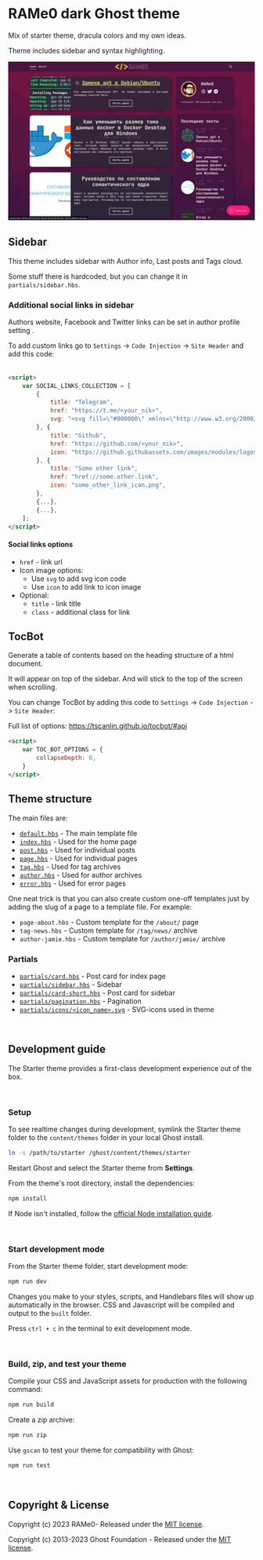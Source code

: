 # RAMe0 dark Ghost theme

Mix of starter theme, dracula colors and my own ideas.

Theme includes sidebar and syntax highlighting.

![](assets/screenshot-desktop.png)

## Sidebar

This theme includes sidebar with Author info, Last posts and Tags cloud.

Some stuff there is hardcoded, but you can change it in `partials/sidebar.hbs`.

### Additional social links in sidebar

Authors website, Facebook and Twitter links can be set in author profile setting .

To add custom links go to `Settings` -> `Code Injection` -> `Site Header` and add this code:

```html

<script>
    var SOCIAL_LINKS_COLLECTION = [
        {
            title: "Telegram",
            href: "https://t.me/<your_nik>",
            svg: "<svg fill=\"#000000\" xmlns=\"http://www.w3.org/2000/svg\"  viewBox=\"0 0 50 50\" width=\"100px\" height=\"100px\"><path d=\"M46.137,6.552c-0.75-0.636-1.928-0.727-3.146-0.238l-0.002,0C41.708,6.828,6.728,21.832,5.304,22.445\tc-0.259,0.09-2.521,0.934-2.288,2.814c0.208,1.695,2.026,2.397,2.248,2.478l8.893,3.045c0.59,1.964,2.765,9.21,3.246,10.758\tc0.3,0.965,0.789,2.233,1.646,2.494c0.752,0.29,1.5,0.025,1.984-0.355l5.437-5.043l8.777,6.845l0.209,0.125\tc0.596,0.264,1.167,0.396,1.712,0.396c0.421,0,0.825-0.079,1.211-0.237c1.315-0.54,1.841-1.793,1.896-1.935l6.556-34.077\tC47.231,7.933,46.675,7.007,46.137,6.552z M22,32l-3,8l-3-10l23-17L22,32z\"/></svg>",
        }, {
            title: "Github",
            href: "https://github.com/<your_nik>",
            icon: "https://github.githubassets.com/images/modules/logos_page/GitHub-Mark.png",
        }, {
            title: "Some other link",
            href: "href://some.other.link",
            icon: "some_other_link_icon.png",
        },
        {...},
        {...},
    ];
</script>
```


#### Social links options

- `href` - link url
- Icon image options:
    - Use `svg` to add svg icon code
    - Use `icon` to add link to icon image
- Optional:
    - `title` - link title
    - `class` - additional class for link


## TocBot
Generate a table of contents based on the heading structure of a html document.

It will appear on top of the sidebar. And will stick to the top of the screen when scrolling.

You can change TocBot by adding this code to `Settings` -> `Code Injection` -> `Site Header`:

Full list of options: https://tscanlin.github.io/tocbot/#api

```html
<script>
    var TOC_BOT_OPTIONS = {
        collapseDepth: 0,
    }
</script>
```



## Theme structure

The main files are:

- [`default.hbs`](default.hbs) - The main template file
- [`index.hbs`](index.hbs) - Used for the home page
- [`post.hbs`](post.hbs) - Used for individual posts
- [`page.hbs`](page.hbs) - Used for individual pages
- [`tag.hbs`](tag.hbs) - Used for tag archives
- [`author.hbs`](author.hbs) - Used for author archives
- [`error.hbs`](error.hbs) - Used for error pages

One neat trick is that you can also create custom one-off templates just by adding the slug of a page to a template file. For example:

- `page-about.hbs` - Custom template for the `/about/` page
- `tag-news.hbs` - Custom template for `/tag/news/` archive
- `author-jamie.hbs` - Custom template for `/author/jamie/` archive

### Partials
- [`partials/card.hbs`](partials/card.hbs) - Post card for index page
- [`partials/sidebar.hbs`](partials/sidebar.hbs) - Sidebar
- [`partials/card-short.hbs`](partials/card-short.hbs) - Post card for sidebar
- [`partials/pagination.hbs`](partials/pagination.hbs) - Pagination
- [`partials/icons/<icon_name>.svg`](partials/icons) - SVG-icons used in theme

&nbsp;

## Development guide

The Starter theme provides a first-class development experience out of the box.

&nbsp;

### Setup

To see realtime changes during development, symlink the Starter theme folder to the `content/themes` folder in your local Ghost install.

```bash
ln -s /path/to/starter /ghost/content/themes/starter
```

Restart Ghost and select the Starter theme from **Settings**.

From the theme's root directory, install the dependencies:

```bash
npm install
```

If Node isn't installed, follow the [official Node installation guide](https://nodejs.org/).

&nbsp;

### Start development mode

From the Starter theme folder, start development mode:

```bash
npm run dev
```

Changes you make to your styles, scripts, and Handlebars files will show up automatically in the browser. CSS and
Javascript will be compiled and output to the `built` folder.

Press `ctrl + c` in the terminal to exit development mode.

&nbsp;

### Build, zip, and test your theme

Compile your CSS and JavaScript assets for production with the following command:

```bash
npm run build
```

Create a zip archive:

```bash
npm run zip
```

Use `gscan` to test your theme for compatibility with Ghost:

```bash
npm run test
```

&nbsp;

## Copyright & License

Copyright (c) 2023 RAMe0- Released under the [MIT license](LICENSE).

Copyright (c) 2013-2023 Ghost Foundation - Released under the [MIT license](LICENSE).

